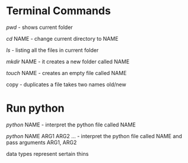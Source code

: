 # Terminal Commands


*pwd* - shows current folder

_cd_ NAME - change current directory to NAME

_ls_ - listing all the files in current folder

_mkdir_ NAME - it creates a new folder called NAME

_touch_ NAME - creates an empty file called NAME

copy - duplicates a file takes two names old/new

# Run python

_python_ NAME - interpret the python file called NAME

_python_ NAME ARG1 ARG2 ... - interpret the python file called NAME and pass arguments ARG1, ARG2 

data types represent sertain thins
